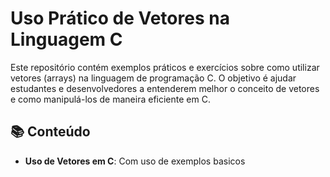 # Uso Prático de Vetores na Linguagem C

Este repositório contém exemplos práticos e exercícios sobre como utilizar vetores (arrays) na linguagem de programação C. O objetivo é ajudar estudantes e desenvolvedores a entenderem melhor o conceito de vetores e como manipulá-los de maneira eficiente em C.

## 📚 Conteúdo

- **Uso de Vetores em C**: Com uso de exemplos basicos
